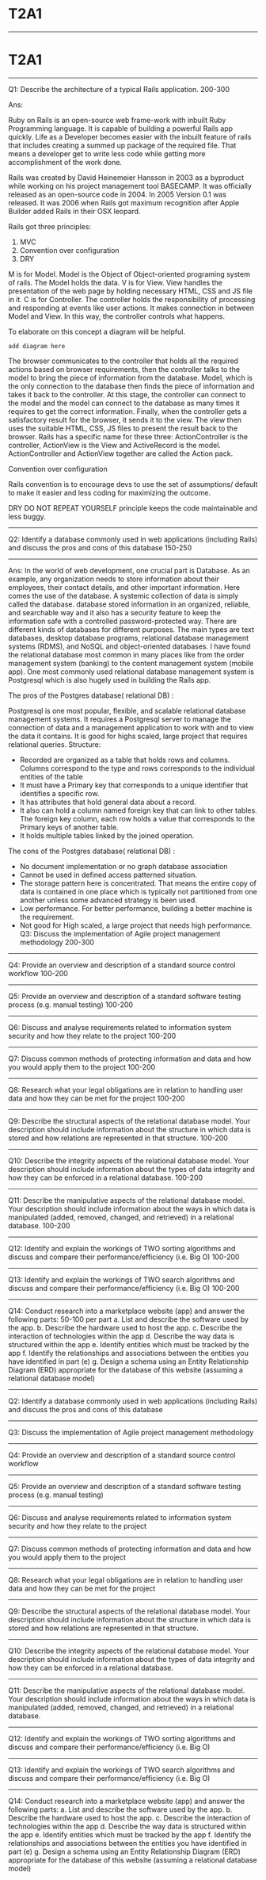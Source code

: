 # T2A1
---
# T2A1
---
Q1: Describe the architecture of a typical Rails application. 200-300

Ans: 
  
  Ruby on Rails is an open-source web frame-work with inbuilt Ruby Programming language. It is capable of building a powerful Rails app quickly. Life as a Developer becomes easier with the inbuilt feature of rails that includes creating a summed up package of the required file. That means a developer get to write less code while getting more accomplishment of the work done.
  
  Rails was created by  David Heinemeier Hansson in 2003 as a byproduct while working on his project management tool BASECAMP. It was officially released as an open-source code in 2004. In 2005 Version 0.1 was released. It was 2006 when Rails got maximum recognition after Apple Builder added Rails in their OSX leopard.

Rails got three principles: 
1. MVC
2. Convention over configuration
3. DRY

M is for Model. Model is the Object of Object-oriented programing system of rails. The Model holds the data.
V is for View. View handles the presentation of the web page by holding necessary HTML, CSS and JS file in it.
C is for Controller. The controller holds the responsibility of processing and responding at events like user actions. It makes connection in between Model and View. In this way, the controller controls what happens. 

To elaborate on this concept a diagram will be helpful.

    add diagram here

The browser communicates to the controller that holds all the required actions based on browser requirements, then the controller talks to the model to bring the piece of information from the database. Model, which is the only connection to the database then finds the piece of information and takes it back to the controller. At this stage, the controller can connect to the model and the model can connect to the database as many times it requires to get the correct information. Finally, when the controller gets a satisfactory result for the browser, it sends it to the view. The view then uses the suitable HTML, CSS, JS files to present the result back to the browser.
 Rails has a specific name for these three: ActionController is the controller, ActionView is the View and ActiveRecord is the model. ActionController and ActionView together are called the Action pack.


Convention over configuration 

Rails convention is to encourage devs to use the set of assumptions/ default to make it easier and less coding for maximizing the outcome.

DRY 
DO NOT REPEAT YOURSELF principle keeps the code maintainable and less buggy.

  
---


Q2: Identify a database commonly used in web applications (including Rails) and discuss the pros and cons of this database 150-250

---

Ans: 
  In the world of web development, one crucial part is Database. As an example, any organization needs to store information about their employees, their contact details, and other important information.  Here comes the use of the database. A systemic collection of data is simply called the database. database stored information in an organized, reliable, and searchable way and it also has a security feature to keep the information safe with a controlled password-protected way. There are different kinds of databases for different purposes. The main types are text databases, desktop database programs, relational database management systems (RDMS), and NoSQL and object-oriented databases.
 I have found the relational database most common in many places like from the order management system (banking) to the content management system (mobile app). One most commonly used relational database management system is Postgresql which is also hugely used in building the Rails app.


The pros of the Postgres database( relational DB) :
 
Postgresql is one most popular, flexible, and scalable relational database management systems. It requires a Postgresql server to manage the connection of data and a management application to work with and to view the data it contains. 
It is good for highs scaled, large project that requires relational queries.
Structure:
* Recorded are organized as a table that holds rows and columns. Columns correspond to the type and rows corresponds to the individual entities of the table 
* It must have a Primary key that corresponds to a unique identifier that identifies a specific row.
* It has attributes that hold general data about a record.
* It also can hold a column named foreign key that can link to other tables. The foreign key column, each row holds a value that corresponds to the Primary keys of another table.
* It holds multiple tables linked by the joined operation. 


The cons of the Postgres database( relational DB) :

 * No document implementation or no graph database association
* Cannot be used in defined access patterned situation.
* The storage pattern here is concentrated. That means the entire copy of data is contained in one place which is typically not partitioned from one another unless some advanced strategy is been used.
*  Low performance. For better performance, building a better machine is the requirement. 
* Not good for High scaled, a large project that needs high performance.
Q3: Discuss the implementation of Agile project management methodology 200-300

---


Q4: Provide an overview and description of a standard source control workflow 100-200

---


Q5: Provide an overview and description of a standard software testing process (e.g. manual testing) 100-200

---


Q6: Discuss and analyse requirements related to information system security and how they relate to the project 100-200

---


Q7: Discuss common methods of protecting information and data and how you would apply them to the project 100-200

---


Q8: Research what your legal obligations are in relation to handling user data and how they can be met for the project 100-200

---


Q9: Describe the structural aspects of the relational database model. Your description should include information about the structure in which data is stored and how relations are represented in that structure. 100-200

---


Q10: Describe the integrity aspects of the relational database model. Your description should include information about the types of data integrity and how they can be enforced in a relational database. 100-200

---


Q11: Describe the manipulative aspects of the relational database model. Your description should include information about the ways in which data is manipulated (added, removed, changed, and retrieved) in a relational database. 100-200

---


Q12: Identify and explain the workings of TWO sorting algorithms and discuss and compare their performance/efficiency (i.e. Big O) 100-200

---


Q13: Identify and explain the workings of TWO search algorithms and discuss and compare their performance/efficiency (i.e. Big O) 100-200

---


Q14: Conduct research into a marketplace website (app) and answer the following parts: 50-100 per part
  a. List and describe the software used by the app.
  b. Describe the hardware used to host the app.
  c. Describe the interaction of technologies within the app
  d. Describe the way data is structured within the app
  e. Identify entities which must be tracked by the app
  f. Identify the relationships and associations between the entities you have identified in part (e)
  g. Design a schema using an Entity Relationship Diagram (ERD) appropriate for the database of this website (assuming a relational database model)




---


Q2: Identify a database commonly used in web applications (including Rails) and discuss the pros and cons of this database

---


Q3: Discuss the implementation of Agile project management methodology

---


Q4: Provide an overview and description of a standard source control workflow

---


Q5: Provide an overview and description of a standard software testing process (e.g. manual testing)

---


Q6: Discuss and analyse requirements related to information system security and how they relate to the project

---


Q7: Discuss common methods of protecting information and data and how you would apply them to the project

---


Q8: Research what your legal obligations are in relation to handling user data and how they can be met for the project

---


Q9: Describe the structural aspects of the relational database model. Your description should include information about the structure in which data is stored and how relations are represented in that structure.

---


Q10: Describe the integrity aspects of the relational database model. Your description should include information about the types of data integrity and how they can be enforced in a relational database.

---


Q11: Describe the manipulative aspects of the relational database model. Your description should include information about the ways in which data is manipulated (added, removed, changed, and retrieved) in a relational database.

---


Q12: Identify and explain the workings of TWO sorting algorithms and discuss and compare their performance/efficiency (i.e. Big O)

---


Q13: Identify and explain the workings of TWO search algorithms and discuss and compare their performance/efficiency (i.e. Big O)

---


Q14: Conduct research into a marketplace website (app) and answer the following parts:  a. List and describe the software used by the app.
  b. Describe the hardware used to host the app.
  c. Describe the interaction of technologies within the app
  d. Describe the way data is structured within the app
  e. Identify entities which must be tracked by the app
  f. Identify the relationships and associations between the entities you have identified in part (e)
  g. Design a schema using an Entity Relationship Diagram (ERD) appropriate for the database of this website (assuming a relational database model)